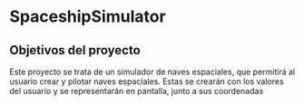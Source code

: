 # SpaceshipSimulator
## Objetivos del proyecto
Este proyecto se trata de un simulador de naves espaciales, que permitirá al usuario crear y pilotar naves
espaciales. Estas se crearán con los valores del usuario y se representarán en pantalla, junto a sus coordenadas